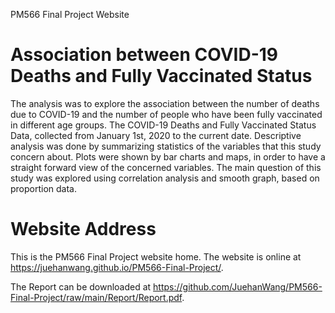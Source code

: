 PM566 Final Project Website

# Association between COVID-19 Deaths and Fully Vaccinated Status

The analysis was to explore the association between the number of deaths due to COVID-19 and the number of people who have been fully vaccinated in different age groups. The COVID-19 Deaths and Fully Vaccinated Status Data, collected from January 1st, 2020 to the current date. Descriptive analysis was done by summarizing statistics of the variables that this study concern about. Plots were shown by bar charts and maps, in order to have a straight forward view of the concerned variables. The main question of this study was explored using correlation analysis and smooth graph, based on proportion data.

# Website Address

This is the PM566 Final Project website home. The website is online at https://juehanwang.github.io/PM566-Final-Project/.

The Report can be downloaded at https://github.com/JuehanWang/PM566-Final-Project/raw/main/Report/Report.pdf.